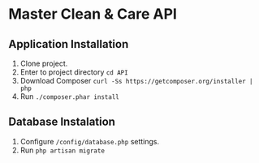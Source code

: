 # Master Clean & Care API

## Application Installation

1. Clone project.
2. Enter to project directory `cd API`
3. Download Composer `curl -Ss https://getcomposer.org/installer | php`
4. Run `./composer.phar install`

## Database Instalation

1. Configure `/config/database.php` settings.
2. Run `php artisan migrate`